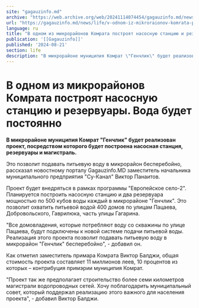 ```yaml
---
site: "gagauzinfo.md"
archive: "https://web.archive.org/web/20241114074454/gagauzinfo.md/news/life/v-odnom-iz-mikroraionov-komrata-postroyat-nasosnuyu-stantsiyu-i-rezervuari-voda-budet-postoyanno"
url: "https://gagauzinfo.md/news/life/v-odnom-iz-mikroraionov-komrata-postroyat-nasosnuyu-stantsiyu-i-rezervuari-voda-budet-postoyanno"
language: ru
title: "В одном из микрорайонов Комрата построят насосную станцию и резервуары. Вода будет постоянно"
publication: '[[Gagauzinfo]]'
published: '2024-08-21'
section: life
description: "В микрорайоне муниципия Комрат \"Генчлик\" будет реализован проект, посредством которого будет построена насосная станция, резервуары и магистраль."
---
```


# В одном из микрорайонов Комрата построят насосную станцию и резервуары. Вода будет постоянно

**В микрорайоне муниципия Комрат "Генчлик" будет реализован проект, посредством которого будет построена насосная станция, резервуары и магистраль.**

Это позволит подавать питьевую воду в микрорайон бесперебойно, рассказал новостному порталу Gagauzinfo.MD заместитель начальника муниципального предприятия "Су-Канал" Виктор Панаитов.

Проект будет внедряться в рамках программы "Европейское село-2". Планируется построить насосную станцию и два резервуара мощностью по 500 кубов воды каждый в микрорайоне "Генчлик". Это позволит охватить питьевой водой 400 домов по улицам Пацаева, Добровольского, Гаврилюка, часть улицы Гагарина.

"Все домовладения, которые потребляют воду со скважины по улице Пацаева, будут подключены к новой системе подачи питьевой воды. Реализация этого проекта позволит подавать питьевую воду в микрорайон "Генчлик" бесперебойно", - добавил он.

Как отметил заместитель примара Комрата Виктор Балджи, общая стоимость проекта составляет 11 миллионов леев, 10 процентов из которых – контрибуция примэрии муниципия Комрат.

"Проект так же предполагает строительство более семи километров магистрали водопроводных сетей. Хочу поблагодарить муниципальный совет, который поддержал реализацию этого важного для населения проекта", - добавил Виктор Балджи.